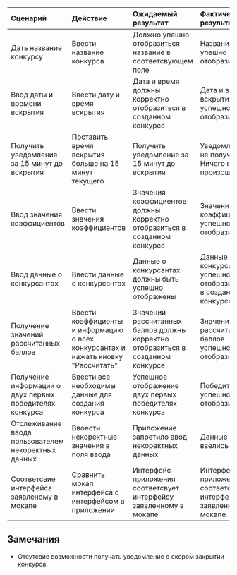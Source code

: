 |Сценарий|Действие|Ожидаемый результат|Фактический результат| Оценка|
|:---|:---|:---|:---|:---|
| Дать название конкурсу| Ввести название конкурса | Должно упешно отобразиться название в соответсвующем поле | Название упешно отобразилось |Тест пройден |
| Ввод даты и времени вскрытия | Ввести дату и время вскрытия | Дата и время должны корректно отобразиться в созданном конкурсе | Дата и время вскрытия успешно отобразились | Тест пройден |
| Получить уведомление за 15 минут до вскрытия | Поставить время вскрытия больше на 15 минут текущего | Получить уведомление за 15 минут до вскрытия | Уведомление не получнено. Ничего не произошло | Тест не пройден | 
| Ввод значения коэффициентов | Ввести значения коэффициентов | Значения коэффициентов должны корректно отобразиться в созданном конкурсе | Значения коэффициентов успешно отобразились| Тест пройден |
|Ввод данные о конкурсантах | Ввести данные о конкурсантах | Данные о конкурсантах должны быть успешно отображены | Данные о конкурсантах успешно отобразились в созданном конкурсе | Тест пройден |
| Получение значений рассчитанных баллов | Ввести коэффициенты и информацию о всех конкурсантах и нажать кновку "Рассчитать"| Значений рассчитанных баллов должны корректно отобразиться в созданном конкурсе | Значений рассчитанных баллов успешно отобразились | Тест пройден |
| Получение информации о двух первых победителях конкурса | Ввести все необходимы данные для создания конкурса | Успешное отображение двух первых победителях конкурса | Победители успешно отобразились | Тест пройден |
|Отслеживание ввода пользователем некоректных данных | Ввоести некоректные значения в поля ввода| Приложение запретило ввод некоректных данных| Данные не ввелись | Тест пройден |
| Соответсвие интерфейса заявленому в мокапе | Сравнить мокап интерфейса с интерфейсом в приложении | Интерфейс приложения соответсвует интерфейсу заявленному в мокапе |Интерфейс приложения соответсвует интерфейсу заявленному в мокапе |Тест  пройден|
## Замечания
* Отсутсвие возможности получать уведомление о скором закрытии конкурса.
